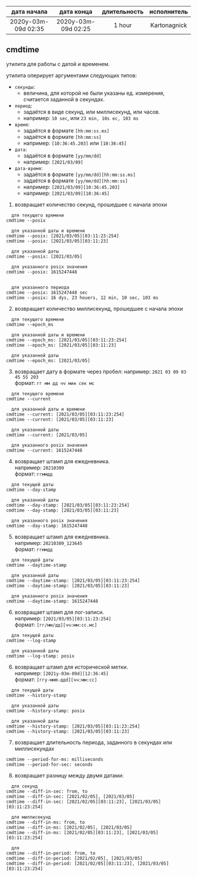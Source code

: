 
| дата начала         |   дата конца        | длительность | исполнитель  |
|:-------------------:|:-------------------:|:------------:|:------------:|
| 2020y-03m-09d 02:35 | 2020y-03m-09d 02:25 | 1 hour       | Kartonagnick |

cmdtime
-------
утилита для работы с датой и временем.  

утилита оперирует аргументами следующих типов:  
  - `секунды`:  
    - величина, для которой не были указаны ед. измерения, 
      считается заданной в секундах.  
  - `период`:  
    - задаётся в виде секунд, или миллисекунд, или часов.  
    - например: `10 sec`, или `23 min, 10s ec, 103 ms`  
  - `время`:  
    - задаётся в формате `[hh:mm:ss.ms]`  
    - задаётся в формате `[hh:mm:ss]`  
    - например: `[10:36:45.203]` или  `[10:36:45]`  
  - `дата`:  
    - задаётся в формате `[yy/mm/dd]`  
    - например: `[2021/03/09]`  
  - `дата-время`:  
    - задаётся в формате `[yy/mm/dd][hh:mm:ss.ms]`  
    - задаётся в формате `[yy/mm/dd][hh:mm:ss]`  
    - например: `[2021/03/09][10:36:45.203]`  
    - например: `[2021/03/09][10:36:45]`  


1. возвращает количество секунд, прошедшее с начала эпохи

```
  для текущего времени
cmdtime --posix

  для указанной даты и времени
cmdtime --posix: [2021/03/05][03:11:23:254]
cmdtime --posix: [2021/03/05][03:11:23]

  для указанной даты
cmdtime --posix: [2021/03/05]

  для указанного posix значения
cmdtime --posix: 1615247448


  для указанного периода
cmdtime --posix: 1615247448 sec
cmdtime --posix: 16 dys, 23 houers, 12 min, 10 sec, 103 ms
```

2. возвращает количество миллисекунд, прошедшее с начала эпохи

```
  для текущего времени
cmdtime --epoch_ms

  для указанной даты и времени
cmdtime --epoch_ms: [2021/03/05][03:11:23:254]
cmdtime --epoch_ms: [2021/03/05][03:11:23]

  для указанной даты
cmdtime --epoch_ms: [2021/03/05]
```

3. возвращает дату в формате через пробел:
например: `2021 03 09 03 45 55 203`  
формат: `гг мм дд чч мин сек мс`  

```
  для текущего времени
cmdtime --current

  для указанной даты и времени
cmdtime --current: [2021/03/05][03:11:23:254]
cmdtime --current: [2021/03/05][03:11:23]

  для указанной даты
cmdtime --current: [2021/03/05]

  для указанного posix значения
cmdtime --current: 1615247448
```


4. возвращает штамп для ежедневника.  
например: `20210309`  
формат: `ггммдд`  

```
  для текущей даты
cmdtime --day-stamp

  для указанной даты 
cmdtime --day-stamp: [2021/03/05][03:11:23:254]
cmdtime --day-stamp: [2021/03/05][03:11:23]

  для указанного posix значения
cmdtime --day-stamp: 1615247448
```


5. возвращает штамп для ежедневника.  
например: `20210309_123645`  
формат: `ггммдд`  

```
  для текущей даты
cmdtime --daytime-stamp

  для указанной даты 
cmdtime --daytime-stamp: [2021/03/05][03:11:23:254]
cmdtime --daytime-stamp: [2021/03/05][03:11:23]

  для указанного posix значения
cmdtime --daytime-stamp: 1615247448
```


6. возвращает штамп для лог-записи.  
например: `[2021/03/05][03:11:23:254]`  
формат: `[гг/мм/дд][чч:мм:сс.мс]`  

```
  для текущей даты
cmdtime --log-stamp

  для указанной даты
cmdtime --log-stamp: posix
```


6. возвращает штамп для исторической метки.  
например: `[2021y-03m-09d][12:36:45]`  
формат: `[ггy-ммm-ддd][чч:мм:сс]`  

```
  для текущей даты
cmdtime --history-stamp

  для указанной даты 
cmdtime --history-stamp: posix

  для указанной даты 
cmdtime --history-stamp: [2021/03/05][03:11:23:254]
cmdtime --history-stamp: [2021/03/05][03:11:23]
```

7. возвращает длительность периода,
заданного в секундах или миллисекундах  
```
cmdtime --period-for-ms: milliseconds
cmdtime --period-for-sec: seconds
```

8. возвращает разницу между двумя датами:

```
  для секунд
cmdtime --diff-in-sec: from, to
cmdtime --diff-in-sec: [2021/02/05], [2021/03/05]
cmdtime --diff-in-sec: [2021/02/05][03:11:23], [2021/03/05][03:11:23:254]

  для миллисекунд
cmdtime --diff-in-ms: from, to
cmdtime --diff-in-ms: [2021/02/05], [2021/03/05]
cmdtime --diff-in-ms: [2021/02/05][03:11:23], [2021/03/05][03:11:23:254]

  для 
cmdtime --diff-in-period: from, to
cmdtime --diff-in-period: [2021/02/05], [2021/03/05]
cmdtime --diff-in-period: [2021/02/05][03:11:23], [2021/03/05][03:11:23:254]


```




